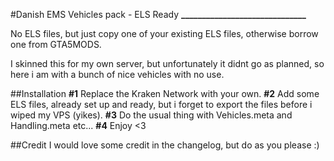 #Danish EMS Vehicles pack - ELS Ready
**______________________________**

No ELS files, but just copy one of your existing ELS files, otherwise borrow one from GTA5MODS.

I skinned this for my own server, but unfortunately it didnt go as planned, so here i am with a bunch of nice vehicles with no use.

##Installation
**#1** Replace the Kraken Network with your own. 
**#2** Add some ELS files, already set up and ready, but i forget to export the files before i wiped my VPS (yikes).
**#3** Do the usual thing with Vehicles.meta and Handling.meta etc...
**#4** Enjoy <3

##Credit
I would love some credit in the changelog, but do as you please :)

